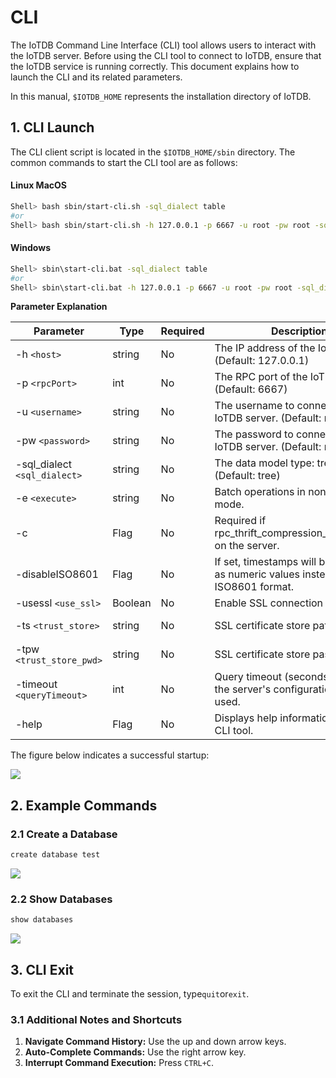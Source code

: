 <!--

    Licensed to the Apache Software Foundation (ASF) under one
    or more contributor license agreements.  See the NOTICE file
    distributed with this work for additional information
    regarding copyright ownership.  The ASF licenses this file
    to you under the Apache License, Version 2.0 (the
    "License"); you may not use this file except in compliance
    with the License.  You may obtain a copy of the License at
    
        http://www.apache.org/licenses/LICENSE-2.0
    
    Unless required by applicable law or agreed to in writing,
    software distributed under the License is distributed on an
    "AS IS" BASIS, WITHOUT WARRANTIES OR CONDITIONS OF ANY
    KIND, either express or implied.  See the License for the
    specific language governing permissions and limitations
    under the License.

-->
# CLI

The IoTDB Command Line Interface (CLI) tool allows users to interact with the IoTDB server. Before using the CLI tool to connect to IoTDB, ensure that the IoTDB service is running correctly. This document explains how to launch the CLI and its related parameters.

In this manual, `$IOTDB_HOME` represents the installation directory of IoTDB.

## 1. CLI Launch

The CLI client script is located in the `$IOTDB_HOME/sbin` directory. The common commands to start the CLI tool are as follows:

#### **Linux** **MacOS**

```Bash
Shell> bash sbin/start-cli.sh -sql_dialect table
#or
Shell> bash sbin/start-cli.sh -h 127.0.0.1 -p 6667 -u root -pw root -sql_dialect table
```

#### **Windows**

```Bash
Shell> sbin\start-cli.bat -sql_dialect table
#or
Shell> sbin\start-cli.bat -h 127.0.0.1 -p 6667 -u root -pw root -sql_dialect table
```

**Parameter Explanation**

| **Parameter**              | **Type** | **Required** | **Description**                                              | **Example**         |
| -------------------------- | -------- | ------------ | ------------------------------------------------------------ | ------------------- |
| -h `<host>`                  | string   | No           | The IP address of the IoTDB server. (Default: 127.0.0.1)     | -h 127.0.0.1        |
| -p `<rpcPort>`               | int      | No           | The RPC port of the IoTDB server. (Default: 6667)            | -p 6667             |
| -u `<username>`              | string   | No           | The username to connect to the IoTDB server. (Default: root) | -u root             |
| -pw `<password>`             | string   | No           | The password to connect to the IoTDB server. (Default: root) | -pw root            |
| -sql_dialect `<sql_dialect>` | string   | No           | The data model type: tree or table. (Default: tree)          | -sql_dialect table  |
| -e `<execute>`               | string   | No           | Batch operations in non-interactive mode.                    | -e "show databases" |
| -c                         | Flag     | No           | Required if rpc_thrift_compression_enable=true on the server. | -c                  |
| -disableISO8601            | Flag     | No           | If set, timestamps will be displayed as numeric values instead of ISO8601 format. | -disableISO8601     |
| -usessl `<use_ssl>`          | Boolean | No           | Enable SSL connection                            | -usessl true         |
| -ts `<trust_store>`          | string  | No           | SSL certificate store path             | -ts /path/to/truststore  |
| -tpw `<trust_store_pwd>`      | string  | No           | SSL certificate store password                   | -tpw myTrustPassword |
| -timeout `<queryTimeout>`    | int    | No           | Query timeout (seconds). If not set, the server's configuration will be used.           | -timeout 30          |
| -help                      | Flag     | No           | Displays help information for the CLI tool.                  | -help               |

The figure below indicates a successful startup:

![](/img/Cli-01.png)


## 2. Example Commands

### 2.1 **Create a Database**

```Java
create database test
```

![](/img/Cli-02.png)


### 2.2 **Show Databases**
```Java
show databases
```

![](/img/Cli-03.png)


## 3. CLI Exit

To exit the CLI and terminate the session, type`quit`or`exit`.

### 3.1 Additional Notes and Shortcuts

1. **Navigate Command History:** Use the up and down arrow keys.
2. **Auto-Complete Commands:** Use the right arrow key.
3. **Interrupt Command Execution:** Press `CTRL+C`.
